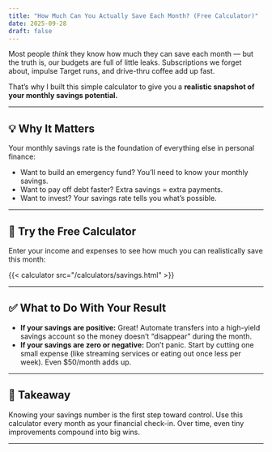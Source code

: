 ```yaml
---
title: "How Much Can You Actually Save Each Month? (Free Calculator)"
date: 2025-09-28
draft: false
---
```


Most people *think* they know how much they can save each month — but the truth is, our budgets are full of little leaks. Subscriptions we forget about, impulse Target runs, and drive-thru coffee add up fast.

That’s why I built this simple calculator to give you a **realistic snapshot of your monthly savings potential.**

---

## 💡 Why It Matters
Your monthly savings rate is the foundation of everything else in personal finance:
- Want to build an emergency fund? You’ll need to know your monthly savings.
- Want to pay off debt faster? Extra savings = extra payments.
- Want to invest? Your savings rate tells you what’s possible.

---

## 🧮 Try the Free Calculator
Enter your income and expenses to see how much you can realistically save this month:

{{< calculator src="/calculators/savings.html" >}}

---

## ✅ What to Do With Your Result
- **If your savings are positive:** Great! Automate transfers into a high-yield savings account so the money doesn’t “disappear” during the month.  
- **If your savings are zero or negative:** Don’t panic. Start by cutting one small expense (like streaming services or eating out once less per week). Even $50/month adds up.  

---

## 🚀 Takeaway
Knowing your savings number is the first step toward control. Use this calculator every month as your financial check-in. Over time, even tiny improvements compound into big wins.  

---
